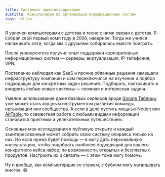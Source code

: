 ```yaml
---
title: Системное администрирование
subtitle: Консультирую по организации информационных систем
tags: collab
---
```


Я увлечен компьютерами с детства и тесно с ними связан с детства. Я собрал свой первый комп году в 2006, наверное. Тогда же учился налаживать сети, когда мы с друзьями собирались вместе поиграть. 

После университета получил опыт поддержки корпоративных информационных систем — серверы, виртуализация, IP-телефония, VPN.

Постепенно наблюдал как SaaS и прочие облачные решения замещали инфраструктуру компании и сам переключился на изучение и подбор подходящих для конкретных задач решений. Подбирать, настраивать и внедрять любые новые системы — сложная и интересная задача.

Умелое использование даже базовых сервисов вроде [Google Таблицы](https://sheet.new) уже может стать мощным инструментом развития команды, организации или сообщества. А если в дело пустить мощные [Notion](https://notion.so) или [AirTable](https://airtable.com), то совместная работа с любыми видами информации становится приятным и увлекательным путешествием.

Основные мои исследования я публикую открыто и каждый заинтересованный может собрать свою систему опираясь только на них. Но если нужна будет помощь — я могу дать персональную консультацию, чтобы подобрать наиболее подходящий для вашего конкретного кейса набор, по возможности, открытых и бесплатных продуктов. Настроить их и связать — с этим тоже могу помочь. 

Ну и вообще, как компьютерщик со стажем, с бубном могу натанцевать многое. 😅


